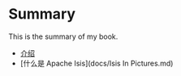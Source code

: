 # Summary

This is the summary of my book.

* [介绍](docs/Introduction.md)
* [什么是 Apache Isis](docs/Isis In Pictures.md)
 